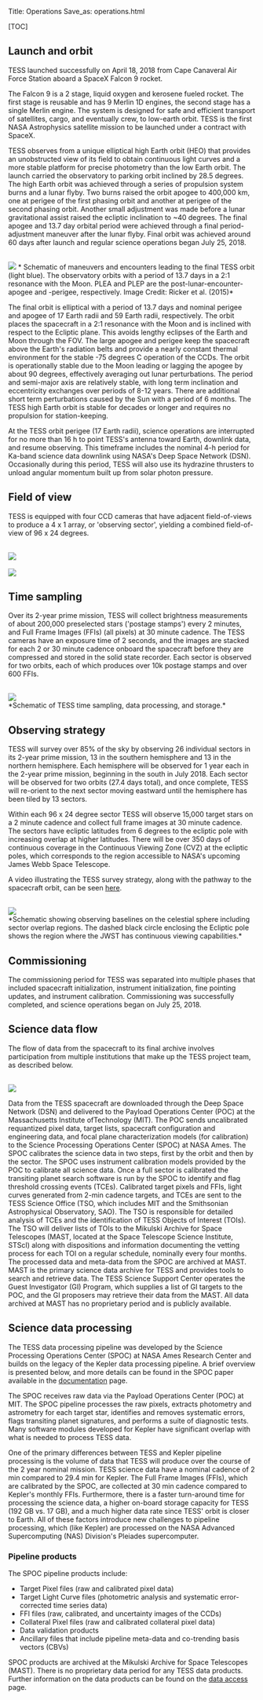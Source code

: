 Title: Operations
Save_as: operations.html

[TOC]

## Launch and orbit

TESS launched successfully on April 18, 2018 from Cape Canaveral Air Force Station aboard a SpaceX Falcon 9 rocket.

The Falcon 9 is a 2 stage, liquid oxygen and kerosene fueled rocket. The first stage is reusable and has 9 Merlin 1D engines, the second stage has a single Merlin engine. The system is designed for safe and efficient transport of satellites, cargo, and eventually crew, to low-earth orbit. TESS is the first NASA Astrophysics satellite mission to be launched under a contract with SpaceX. 

TESS observes from a unique elliptical high Earth orbit (HEO) that provides an unobstructed view of its field to obtain continuous light curves and a more stable platform for precise photometry than the low Earth orbit. The launch carried the observatory to parking orbit inclined by 28.5 degrees. The high Earth orbit was achieved through a series of propulsion system burns and a lunar flyby. Two burns raised the orbit apogee to 400,000 km, one at perigee of the first phasing orbit and another at perigee of the second phasing orbit. Another small adjustment was made before a lunar gravitational assist raised the ecliptic inclination to ~40 degrees. The final apogee and 13.7 day orbital period were achieved through a final period-adjustment maneuver after the lunar flyby. Final orbit was achieved around 60 days after launch and regular science operations began July 25, 2018.

<br/>
<img class="img-responsive" style="max-width:75%;" src="images/mission/tess_orbit_Winnpresentation.jpg">
* Schematic of maneuvers and encounters leading to the final TESS orbit (light blue). The observatory orbits with a period of 13.7 days in a 2:1 resonance with the Moon. PLEA and PLEP are the post-lunar-encounter-apogee and -perigee, respectively. Image Credit: Ricker et al. (2015)*
<br/>

The final orbit is elliptical with a period of 13.7 days and nominal perigee and apogee of 17 Earth radii and 59 Earth radii, respectively. The orbit places the spacecraft in a 2:1 resonance with the Moon and is inclined with respect to the Ecliptic plane. This avoids lengthy eclipses of the Earth and Moon through the FOV. The large apogee and perigee keep the spacecraft above the Earth's radiation belts and provide a nearly constant thermal environment for the stable -75 degrees C operation of the CCDs. The orbit is operationally stable due to the Moon leading or lagging the apogee by about 90 degrees, effectively averaging out lunar perturbations. The period and semi-major axis are relatively stable, with long term inclination and eccentricity exchanges over periods of 8-12 years. There are additional short term perturbations caused by the Sun with a period of 6 months. The TESS high Earth orbit is stable for decades or longer and requires no propulsion for station-keeping. 

At the  TESS  orbit perigee (17 Earth radii), science operations are interrupted for no more than 16 h to point TESS's antenna toward Earth, downlink data, and resume observing. This timeframe includes the nominal 4-h period for Ka-band science data downlink using NASA's Deep Space Network (DSN). Occasionally during this period, TESS will also use its hydrazine thrusters to unload angular momentum built up from solar photon pressure.


## Field of view

TESS is equipped with four CCD cameras that have adjacent field-of-views to produce a 4 x 1 array, or 'observing sector', yielding a combined field-of-view of 96 x 24 degrees.

<br/>
<img class="img-responsive" style="max-width:67%;" src="images/mission/tess_observingsectorschematic_Winnpresentation.jpg">
<br/>

<br/>
<img class="img-responsive" style="max-width:67%;" src="images/mission/tess_cameraFOVschematic_Winnpresentation.png">
<br/>


## Time sampling

Over its 2-year prime mission, TESS will collect brightness measurements of about 200,000 preselected stars ('postage stamps') every 2 minutes, and Full Frame Images (FFIs) (all pixels) at 30 minute cadence. The TESS cameras have an exposure time of 2 seconds, and the images are stacked for each 2 or 30 minute cadence onboard the spacecraft before they are compressed and stored in the solid state recorder. Each sector is observed for two orbits, each of which produces over 10k postage stamps and over 600 FFIs.

<br/>
<img class="img-responsive" style="max-width:95%;" src="images/mission/tess_onboard_formats.png">
<br/>
*Schematic of TESS time sampling, data processing, and storage.*

## Observing strategy

TESS will survey over 85% of the sky by observing 26 individual sectors in its 2-year prime mission, 13 in the southern hemisphere and 13 in the northern hemisphere. Each hemisphere will be observed for 1 year each in the 2-year prime mission, beginning in the south in July 2018. Each sector will be observed for two orbits (27.4 days total), and once complete, TESS will re-orient to the next sector moving eastward until the hemisphere has been tiled by 13 sectors.  

Within each 96 x 24 degree sector TESS will observe 15,000 target stars on a 2 minute cadence and collect full frame images at 30 minute cadence. The sectors have ecliptic latitudes from 6 degrees to the ecliptic pole with increasing overlap at higher latitudes. There will be over 350 days of continuous coverage in the Continuous Viewing Zone (CVZ) at the ecliptic poles, which corresponds to the region accessible to NASA's upcoming James Webb Space Telescope.

A video illustrating the TESS survey strategy, along with the pathway to the spacecraft orbit, can be seen [here](http://www.youtube.com/watch?v=mpViVEO-ymc).


<br/>
<img class="img-responsive" style="max-width:67%;" src="images/mission/tess_2yearskycoverage.png">
<br/>
*Schematic showing observing baselines on the celestial sphere including sector overlap regions. The dashed black circle enclosing the Ecliptic pole shows the region where the JWST has continuous viewing capabilities.*

## Commissioning

The commissioning period for TESS was separated into multiple phases that included spacecraft initialization, instrument initialization, fine pointing updates, and instrument calibration. Commissioning was successfully completed, and science operations began on July 25, 2018.

## Science data flow 
The flow of data from the spacecraft to its final archive involves participation from multiple institutions that make up the TESS project team, as described below.

<br/>
<img class="img-responsive" style="max-width:75%;" src="images/mission/tess_operations2.png">
<br/>

Data from the TESS spacecraft are downloaded through the Deep Space Network (DSN) and delivered to the Payload Operations Center (POC) at the Massachusetts Institute ofTechnology (MIT). The POC sends uncalibrated requantized pixel data, target lists, spacecraft configuration and engineering data, and focal plane characterization models (for calibration) to the Science Processing Operations Center (SPOC) at NASA Ames. The SPOC calibrates the science data in two steps, first by the orbit and then by the sector. The SPOC uses instrument calibration models provided by the POC to calibrate all science data. Once a full sector is calibrated the transiting planet search software is run by the SPOC to identify and flag threshold crossing events (TCEs). Calibrated target pixels and FFIs, light curves generated from 2-min cadence targets, and TCEs are sent to the TESS Science Office (TSO, which includes MIT and the Smithsonian Astrophysical Observatory, SAO). The TSO is responsible for detailed analysis of TCEs and the identification of TESS Objects of Interest (TOIs). The TSO will deliver lists of TOIs to the Mikulski Archive for Space Telescopes (MAST, located at the Space Telescope Science Institute, STScI) along with dispositions and information documenting the vetting process for each TOI on a regular schedule, nominally every four months. The processed data and meta-data from the SPOC are archived at MAST. MAST is the primary science data archive for TESS and provides tools to search and retrieve data. The TESS Science Support Center operates the Guest Investigator (GI) Program, which supplies a list of GI targets to the POC, and the GI proposers may retrieve their data from the MAST. All data archived at MAST has no proprietary period and is publicly available.


## Science data processing 

The TESS data processing pipeline was developed by the Science Processing Operations Center (SPOC) at NASA Ames Research Center and builds on the legacy of the Kepler data processing pipeline. A brief overview is presented below, and more details can be found in the SPOC paper available in the [documentation](documentation.html) page.

The SPOC receives raw data via the Payload Operations Center (POC) at MIT. The SPOC pipeline processes the raw pixels, extracts photometry and astrometry for each target star, identifies and removes systematic errors, flags transiting planet signatures, and performs a suite of diagnostic tests. Many software modules developed for Kepler have significant overlap with what is needed to process TESS data. 

One of the primary differences between TESS and Kepler pipeline processing is the volume of data that TESS will produce over the course of the 2 year nominal mission. TESS science data have a nominal cadence of 2 min compared to 29.4 min for Kepler. The Full Frame Images (FFIs), which are calibrated by the SPOC, are collected at 30 min cadence compared to Kepler's monthly FFIs. Furthermore, there is a faster turn-around time for processing the science data, a higher on-board storage capacity for TESS (192 GB vs. 17 GB), and a much higher data rate since TESS' orbit is closer to Earth. All of these factors introduce new challenges to pipeline processing, which (like Kepler) are processed on the NASA Advanced Supercomputing (NAS) Division's Pleiades supercomputer.

### Pipeline products

The SPOC pipeline products include:

* Target Pixel files (raw and calibrated pixel data)
* Target Light Curve files (photometric analysis and systematic error-corrected time series data)
* FFI files (raw, calibrated, and uncertainty images of the CCDs)
* Collateral Pixel files (raw and calibrated collateral pixel data)
* Data validation products
* Ancillary files that include pipeline meta-data and co-trending basis vectors (CBVs)

SPOC products are archived at the Mikulski Archive for Space Telescopes (MAST). There is no proprietary data period for any TESS data products. Further information on the data products can be found on the [data access](data-access.html) page.


